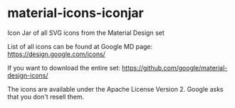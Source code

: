 # material-icons-iconjar
Icon Jar of all SVG icons from the Material Design set

List of all icons can be found at Google MD page: https://design.google.com/icons/

If you want to download the entire set: https://github.com/google/material-design-icons/

The icons are available under the Apache License Version 2. Google asks that you don't resell them.
